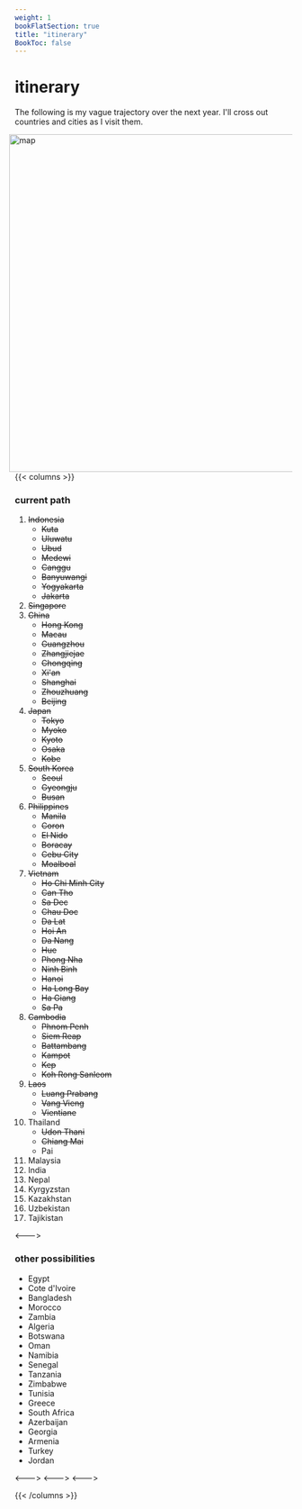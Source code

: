 ```yaml
---
weight: 1
bookFlatSection: true
title: "itinerary"
BookToc: false
---
```

# itinerary

The following is my vague trajectory over the next year. I'll cross out countries and cities as I visit them.

<img src="/images/map.png" width="600" alt="map" style="float:right; margin-right:10px;" />

{{< columns >}}
### current path

1. ~~Indonesia~~
    * ~~Kuta~~
    * ~~Uluwatu~~
    * ~~Ubud~~
    * ~~Medewi~~
    * ~~Canggu~~
    * ~~Banyuwangi~~
    * ~~Yogyakarta~~
    * ~~Jakarta~~
2. ~~Singapore~~
3. ~~China~~
    * ~~Hong Kong~~
    * ~~Macau~~
    * ~~Guangzhou~~
    * ~~Zhangjiejae~~
    * ~~Chongqing~~
    * ~~Xi'an~~
    * ~~Shanghai~~
    * ~~Zhouzhuang~~
    * ~~Beijing~~
4. ~~Japan~~
    * ~~Tokyo~~
    * ~~Myoko~~
    * ~~Kyoto~~
    * ~~Osaka~~
    * ~~Kobe~~
5. ~~South Korea~~
    * ~~Seoul~~
    * ~~Gyeongju~~
    * ~~Busan~~
6. ~~Philippines~~
    * ~~Manila~~
    * ~~Coron~~
    * ~~El Nido~~
    * ~~Boracay~~
    * ~~Cebu City~~
    * ~~Moalboal~~
7. ~~Vietnam~~
    * ~~Ho Chi Minh City~~
    * ~~Can Tho~~
    * ~~Sa Dec~~
    * ~~Chau Doc~~
    * ~~Da Lat~~
    * ~~Hoi An~~
    * ~~Da Nang~~
    * ~~Hue~~
    * ~~Phong Nha~~
    * ~~Ninh Binh~~
    * ~~Hanoi~~
    * ~~Ha Long Bay~~
    * ~~Ha Giang~~
    * ~~Sa Pa~~
8. ~~Cambodia~~
    * ~~Phnom Penh~~
    * ~~Siem Reap~~
    * ~~Battambang~~
    * ~~Kampot~~
    * ~~Kep~~
    * ~~Koh Rong Sanleom~~
9. ~~Laos~~
    * ~~Luang Prabang~~
    * ~~Vang Vieng~~
    * ~~Vientiane~~
10. Thailand
    * ~~Udon Thani~~
    * ~~Chiang Mai~~
    * Pai
11. Malaysia
12. India
13. Nepal
14. Kyrgyzstan
15. Kazakhstan
16. Uzbekistan
17. Tajikistan

<--->

### other possibilities

- Egypt
- Cote d'Ivoire
- Bangladesh
- Morocco
- Zambia
- Algeria
- Botswana
- Oman
- Namibia
- Senegal
- Tanzania
- Zimbabwe
- Tunisia
- Greece
- South Africa
- Azerbaijan
- Georgia
- Armenia
- Turkey
- Jordan

<--->
<--->
<--->

{{< /columns >}}
